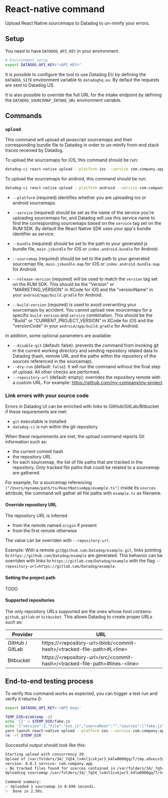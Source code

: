 # React-native command

Upload React Native sourcemaps to Datadog to un-minify your errors.

## Setup

You need to have `DATADOG_API_KEY` in your environment.

```bash
# Environment setup
export DATADOG_API_KEY="<API KEY>"
```

It is possible to configure the tool to use Datadog EU by defining the `DATADOG_SITE` environment variable to `datadoghq.eu`. By defaut the requests are sent to Datadog US.

It is also possible to override the full URL for the intake endpoint by defining the `DATADOG_SOURCEMAP_INTAKE_URL` environment variable.

## Commands

### `upload`

This command will upload all javascript sourcemaps and their corresponding bundle file to Datadog in order to un-minify front-end stack traces received by Datadog.

To upload the sourcemaps for iOS, this command should be run:

```bash
datadog-ci react-native upload --platform ios --service com.company.app --bundle ./main.jsbundle --sourcemap ./main.jsbundle.map --release-version 1.23.4
```

To upload the sourcemaps for android, this command should be run:

```bash
datadog-ci react-native upload --platform android --service com.company.app --bundle ./index.android.bundle --sourcemap ./index.android.bundle.map --release-version 1.23.4
```

* `--platform` (required) identifies whether you are uploading ios or android sourcemaps.

* `--service` (required) should be set as the name of the service you're uploading sourcemaps for, and Datadog will use this service name to find the corresponding sourcemaps based on the `service` tag set on the RUM SDK.
By default the React Native SDK uses your app's bundle identifier as service.

* `--bundle` (required) should be set to the path to your generated js bundle file, `main.jsbundle` for iOS or `index.android.bundle` for Android.

* `--sourcemap` (required) should be set to the path to your generated sourcemap file, `main.jsbundle.map` for iOS or `index.android.bundle.map` for Android.

* `--release-version` (required) will be used to match the `version` tag set on the RUM SDK.
This should be the "Version" or "MARKETING_VERSION" in XCode for iOS and the "versionName" in your `android/app/build.gradle` for Android.

* `--build-version` (required) is used to avoid overwriting your sourcemaps by accident.
You cannot upload new sourcemaps for a specific `build-version` and `service` combination.
This should be the "Build" or "CURRENT_PROJECT_VERSION" in XCode for iOS and the "versionCode" in your `android/app/build.gradle` for Android.

In addition, some optional parameters are available:

* `--disable-git` (default: false): prevents the command from invoking git in the current working directory and sending repository related data to Datadog (hash, remote URL and the paths within the repository of the sources referenced in the sourcemap).
* `--dry-run` (default: `false`): it will run the command without the final step of upload. All other checks are performed.
* `--repository-url` (default: empty): overrides the repository remote with a custom URL. For example: https://github.com/my-company/my-project

### Link errors with your source code

Errors in Datadog UI can be enriched with links to GitHub/GitLab/Bitbucket if these requirements are met:
- `git` executable is installed
- `datadog-ci` is run within the git repository

When these requirements are met, the upload command reports Git information such as:
- the current commit hash
- the repository URL
- for each sourcemap, the list of file paths that are tracked in the repository. Only tracked file paths that could be related to a sourcemap are gathered.
<!-- Check this part -->
For example, for a sourcemap referencing `["/Users/myname/path/to/ReactNativeApp/example.ts"]` inside its `sources` attribute, the command will gather all file paths with `example.ts` as filename.

#### Override repository URL

The repository URL is inferred
- from the remote named `origin` if present
- from the first remote otherwise

The value can be overriden with `--repository-url`.

Example: With a remote `git@github.com:Datadog/example.git`, links pointing to `https://github.com/Datadog/example` are generated.
This behavior can be overriden with links to `https://gitlab.com/Datadog/example` with the flag `--repository-url=https://gitlab.com/Datadog/example`.

#### Setting the project path

TODO
#### Supported repositories

The only repository URLs supported are the ones whose host contains: `github`, `gitlab` or `bitbucket`. This allows Datadog to create proper URLs such as:

| Provider  | URL |
| --- | --- |
| GitHub / GitLab  | https://\<repository-url\>/blob/\<commit-hash\>/\<tracked-file-path\>#L\<line\> |
| Bitbucket | https://\<repository-url\>/src/\<commit-hash\>/\<tracked-file-path\>#lines-\<line\>  |

## End-to-end testing process

To verify this command works as expected, you can trigger a test run and verify it returns 0:

```bash
export DATADOG_API_KEY='<API key>'

TEMP_DIR=$(mktemp -d)
echo '{}' > $TEMP_DIR/fake.js
echo '{"version":3,"file":"out.js","sourceRoot":"","sources":["fake.js"],"names":["src"],"mappings":"AAgBC"}' > $TEMP_DIR/fake.js.map
yarn launch react-native upload --platform ios --service com.company.app --bundle $TEMP_DIR/fake.js --sourcemap $TEMP_DIR/fake.js.map --release-version 0.0.1 --build-version 000001
rm -rf $TEMP_DIR
```

Successful output should look like this:

```bash
Starting upload with concurrency 20.
Upload of /var/folders/34/_7q54_lx4nl1cvkjwr3_k4lw0000gq/T/tmp.x0vecv3yFT/fake.js.map for bundle /var/folders/34/_7q54_lx4nl1cvkjwr3_k4lw0000gq/T/tmp.x0vecv3yFT/fake.js on platform ios with project path /Users/me/datadog-ci
version: 0.0.1 service: com.company.app
⚠️ No tracked files found for sources contained in /var/folders/34/_7q54_lx4nl1cvkjwr3_k4lw0000gq/T/tmp.x0vecv3yFT/fake.js.map
Uploading sourcemap /var/folders/34/_7q54_lx4nl1cvkjwr3_k4lw0000gq/T/tmp.x0vecv3yFT/fake.js.map for JS file available at /var/folders/34/_7q54_lx4nl1cvkjwr3_k4lw0000gq/T/tmp.x0vecv3yFT/fake.js

Command summary:
✅ Uploaded 1 sourcemap in 0.698 seconds.
✨  Done in 2.50s.
```
